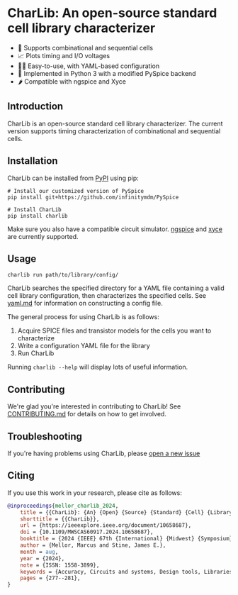 # CharLib: An open-source standard cell library characterizer

- 🔩 Supports combinational and sequential cells
- 📈 Plots timing and I/O voltages
- 🧑‍💻 Easy-to-use, with YAML-based configuration
- 🐍 Implemented in Python 3 with a modified PySpice backend
- 🌶️ Compatible with ngspice and Xyce

## Introduction
CharLib is an open-source standard cell library characterizer. The current version supports timing characterization of combinational and sequential cells.

## Installation
CharLib can be installed from [PyPI](https://pypi.org/project/charlib) using pip:

```
# Install our customized version of PySpice
pip install git+https://github.com/infinitymdm/PySpice

# Install CharLib
pip install charlib
```
Make sure you also have a compatible circuit simulator. [ngspice](https://ngspice.sourceforge.io/) and [xyce](https://xyce.sandia.gov/) are currently supported.

## Usage
`charlib run path/to/library/config/`

CharLib searches the specified directory for a YAML file containing a valid cell library configuration, then characterizes the specified cells. See [yaml.md](https://github.com/stineje/CharLib/blob/main/docs/yaml.md) for information on constructing a config file.

The general process for using CharLib is as follows:
1. Acquire SPICE files and transistor models for the cells you want to characterize
2. Write a configuration YAML file for the library
3. Run CharLib

Running `charlib --help` will display lots of useful information.

## Contributing
We're glad you're interested in contributing to CharLib! See [CONTRIBUTING.md](https://github.com/stineje/CharLib/blob/main/CONTRIBUTING.md) for details on how to get involved.

## Troubleshooting
If you're having problems using CharLib, please [open a new issue](https://github.com/stineje/CharLib/issues/new/choose)

## Citing
If you use this work in your research, please cite as follows:

```bibtex
@inproceedings{mellor_charlib_2024,
    title = {{CharLib}: {An} {Open} {Source} {Standard} {Cell} {Library} {Characterizer}},
    shorttitle = {{CharLib}},
    url = {https://ieeexplore.ieee.org/document/10658687},
    doi = {10.1109/MWSCAS60917.2024.10658687},
    booktitle = {2024 {IEEE} 67th {International} {Midwest} {Symposium} on {Circuits} and {Systems} ({MWSCAS})},
    author = {Mellor, Marcus and Stine, James E.},
    month = aug,
    year = {2024},
    note = {ISSN: 1558-3899},
    keywords = {Accuracy, Circuits and systems, Design tools, Libraries, Micrometers, Process control, Silicon},
    pages = {277--281},
}
```
